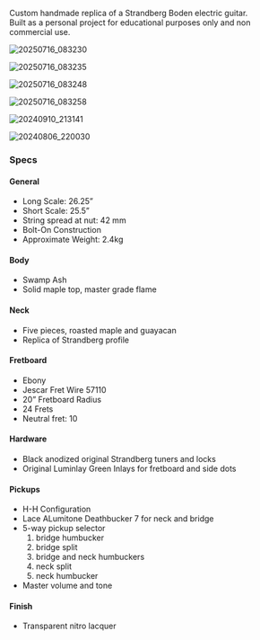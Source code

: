 Custom handmade replica of a Strandberg Boden electric guitar.<br>
Built as a personal project for educational purposes only and non commercial use.

![20250716_083230](https://github.com/user-attachments/assets/e720500b-76f1-46b1-92f5-bd2604e0d023)

![20250716_083235](https://github.com/user-attachments/assets/44214c56-a968-48f1-80a2-2996c4eda248)

![20250716_083248](https://github.com/user-attachments/assets/ab77b63c-9a77-4d25-9342-0ab7c579de06)

![20250716_083258](https://github.com/user-attachments/assets/8df99ae5-ea6b-4e48-92a8-972529c9a267)

![20240910_213141](https://github.com/user-attachments/assets/9dda5cfc-b580-4012-9e0f-149fbce3fa4e)

![20240806_220030](https://github.com/user-attachments/assets/04120ceb-cf90-4c60-bdab-d29d85660b55)

### Specs
#### General
- Long Scale: 26.25”
- Short Scale: 25.5”
- String spread at nut: 42 mm
- Bolt-On Construction
- Approximate Weight: 2.4kg
#### Body
- Swamp Ash
- Solid maple top, master grade flame
#### Neck
- Five pieces, roasted maple and guayacan
- Replica of Strandberg profile
#### Fretboard
- Ebony
- Jescar Fret Wire 57110
- 20” Fretboard Radius
- 24 Frets
- Neutral fret: 10
#### Hardware
- Black anodized original Strandberg tuners and locks
- Original Luminlay Green Inlays for fretboard and side dots
#### Pickups
- H-H Configuration
- Lace ALumitone Deathbucker 7 for neck and bridge
- 5-way pickup selector
  1. bridge humbucker
  2. bridge split
  3. bridge and neck humbuckers
  4. neck split
  5. neck humbucker
- Master volume and tone
#### Finish
- Transparent nitro lacquer
